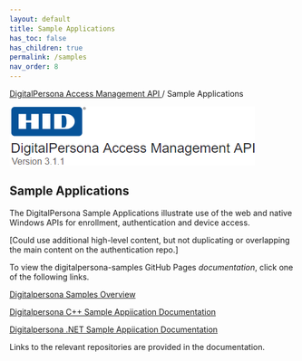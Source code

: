 ```yaml
---
layout: default
title: Sample Applications
has_toc: false
has_children: true
permalink: /samples  
nav_order: 8
---
```


[DigitalPersona Access Management API ](https://lenhodgeman.github.io/digitalpersona-access-management-api/)/ Sample Applications

![](../../docs/assets/HID-logo.png)  

## Sample Applications

The DigitalPersona Sample Applications illustrate use of the web and native Windows APIs for enrollment, authentication and device access.

[Could use additional high-level content, but not duplicating or overlapping the main content on the authentication repo.]

To view the digitalpersona-samples GitHub Pages *documentation*, click one of the following links.

[Digitalpersona Samples Overview](https://lenhodgeman.github.io/digitalpersona-enrollment/)

[Digitalpersona C++ Sample Appiication  Documentation](https://lenhodgeman.github.io/digitalpersona-enrollment/)

[Digitalpersona .NET Sample Appiication  Documentation](https://lenhodgeman.github.io/digitalpersona-enrollment/)

Links to the relevant repositories are provided in the documentation.
